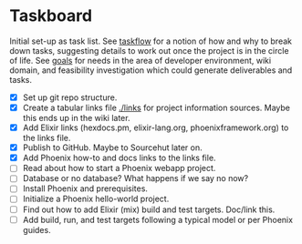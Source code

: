 # Taskboard

Initial set-up as task list. See [taskflow](../taskflow.md) for a
notion of how and why to break down tasks, suggesting details to
work out once the project is in the circle of life. See [goals](../goals.md) for needs in the area of developer environment, wiki domain, and feasibility investigation which could generate deliverables and tasks.

* [X] Set up git repo structure.
* [X] Create a tabular links file [./links](./links.md) for project information sources. Maybe this ends up in the wiki later.
* [X] Add Elixir links (hexdocs.pm, elixir-lang.org, phoenixframework.org) to the links file.
* [X] Publish to GitHub. Maybe to Sourcehut later on.
* [X] Add Phoenix how-to and docs links to the links file.
* [ ] Read about how to start a Phoenix webapp project.
* [ ] Database or no database? What happens if we say no now?
* [ ] Install Phoenix and prerequisites.
* [ ] Initialize a Phoenix hello-world project. 
* [ ] Find out how to add Elixir (mix) build and test targets. Doc/link this.
* [ ] Add build, run, and test targets following a typical model or per Phoenix guides.
